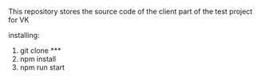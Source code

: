 This repository stores the source code of the client part of the test project for VK

installing:

1) git clone ***
2) npm install
3) npm run start

